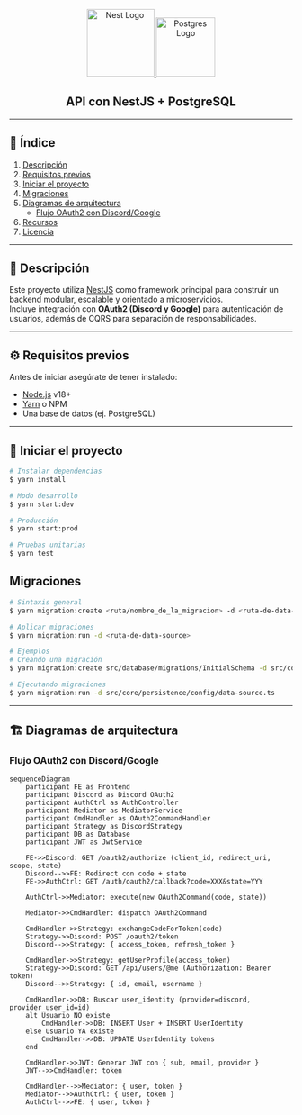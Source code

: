 <p align="center">
  <a href="http://nestjs.com/" target="blank">
    <img src="https://nestjs.com/img/logo-small.svg" width="120" alt="Nest Logo" />
  </a>
  <a href="http://postgresql.org/" target="blank">
    <img src="https://www.postgresql.org/media/img/about/press/elephant.png" width="105" alt="Postgres Logo" />
  </a>
</p>

<h2 align="center">API con NestJS + PostgreSQL</h2>

---

## 📑 Índice

1. [Descripción](#-descripción)
2. [Requisitos previos](#-requisitos-previos)
3. [Iniciar el proyecto](#-iniciar-el-proyecto)
4. [Migraciones](#-migraciones)
5. [Diagramas de arquitectura](#-diagramas-de-arquitectura)
   - [Flujo OAuth2 con Discord/Google](#flujo-oauth2-con-discordgoogle)
6. [Recursos](#-recursos)
7. [Licencia](#-licencia)

---

## 📖 Descripción

Este proyecto utiliza [NestJS](https://nestjs.com) como framework principal para construir un backend modular, escalable y orientado a microservicios.  
Incluye integración con **OAuth2 (Discord y Google)** para autenticación de usuarios, además de CQRS para separación de responsabilidades.

---

## ⚙️ Requisitos previos

Antes de iniciar asegúrate de tener instalado:

- [Node.js](https://nodejs.org/) v18+
- [Yarn](https://classic.yarnpkg.com/en/docs/install) o NPM
- Una base de datos (ej. PostgreSQL)

---

## 🚀 Iniciar el proyecto

```bash
# Instalar dependencias
$ yarn install

# Modo desarrollo
$ yarn start:dev

# Producción
$ yarn start:prod

# Pruebas unitarias
$ yarn test
```
## Migraciones

```bash
# Sintaxis general
$ yarn migration:create <ruta/nombre_de_la_migracion> -d <ruta-de-data-source>

# Aplicar migraciones
$ yarn migration:run -d <ruta-de-data-source>

# Ejemplos
# Creando una migración
$ yarn migration:create src/database/migrations/InitialSchema -d src/core/persistence/config/data-source.ts

# Ejecutando migraciones
$ yarn migration:run -d src/core/persistence/config/data-source.ts
```
---
## 🏗️ Diagramas de arquitectura
### Flujo OAuth2 con Discord/Google
  ```mermaid
  sequenceDiagram
      participant FE as Frontend
      participant Discord as Discord OAuth2
      participant AuthCtrl as AuthController
      participant Mediator as MediatorService
      participant CmdHandler as OAuth2CommandHandler
      participant Strategy as DiscordStrategy
      participant DB as Database
      participant JWT as JwtService
  
      FE->>Discord: GET /oauth2/authorize (client_id, redirect_uri, scope, state)
      Discord-->>FE: Redirect con code + state
      FE->>AuthCtrl: GET /auth/oauth2/callback?code=XXX&state=YYY
  
      AuthCtrl->>Mediator: execute(new OAuth2Command(code, state))
  
      Mediator->>CmdHandler: dispatch OAuth2Command
  
      CmdHandler->>Strategy: exchangeCodeForToken(code)
      Strategy->>Discord: POST /oauth2/token
      Discord-->>Strategy: { access_token, refresh_token }
      
      CmdHandler->>Strategy: getUserProfile(access_token)
      Strategy->>Discord: GET /api/users/@me (Authorization: Bearer token)
      Discord-->>Strategy: { id, email, username }
  
      CmdHandler->>DB: Buscar user_identity (provider=discord, provider_user_id=id)
      alt Usuario NO existe
          CmdHandler->>DB: INSERT User + INSERT UserIdentity
      else Usuario YA existe
          CmdHandler->>DB: UPDATE UserIdentity tokens
      end
  
      CmdHandler->>JWT: Generar JWT con { sub, email, provider }
      JWT-->>CmdHandler: token
  
      CmdHandler-->>Mediator: { user, token }
      Mediator-->>AuthCtrl: { user, token }
      AuthCtrl-->>FE: { user, token }
  ```
